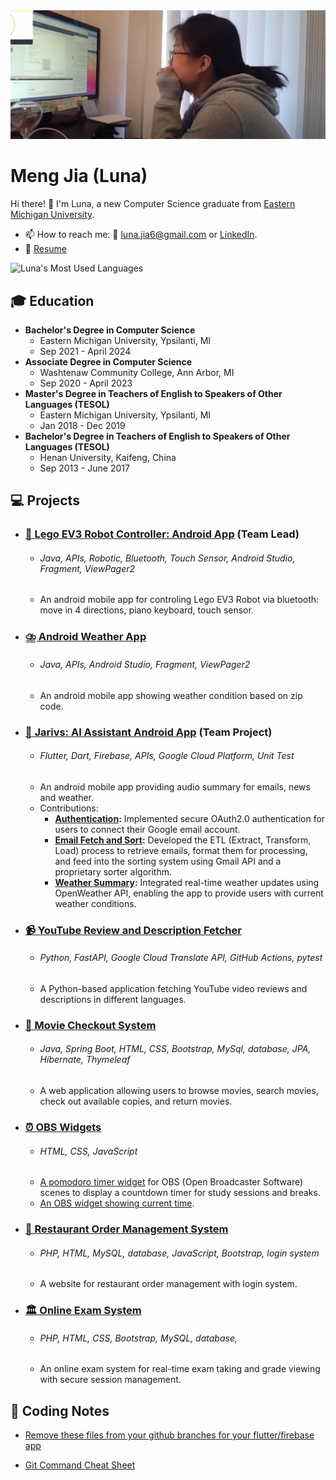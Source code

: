 <img src="https://github.com/Luna-Jia/Luna-Jia/blob/main/headerimg.png" alt="Mokkapps GitHub README header image">

# Meng Jia (Luna)

Hi there! 👋 I'm Luna, a new Computer Science graduate from [Eastern Michigan University](https://www.emich.edu/).
- 📫 How to reach me: 📧 [luna.jia6@gmail.com](mailto:luna.jia6@gmail.com) or [LinkedIn](www.linkedin.com/in/luna-jia).
- 📝 [Resume](https://drive.google.com/file/d/1r3FJ6kBH07dLwRYyq-6mD9WQNZxVDfUW/view?usp=sharing)

![Luna's Most Used Languages](https://github-readme-stats.vercel.app/api/top-langs/?username=Luna-Jia&layout=compact)



## 🎓 Education
- **Bachelor's Degree in Computer Science**
  - Eastern Michigan University, Ypsilanti, MI
  - Sep 2021 - April 2024
- **Associate Degree in Computer Science**
  - Washtenaw Community College, Ann Arbor, MI
  - Sep 2020 - April 2023
- **Master's Degree in Teachers of English to Speakers of Other Languages (TESOL)**
  - Eastern Michigan University, Ypsilanti, MI
  - Jan 2018 - Dec 2019
- **Bachelor's Degree in Teachers of English to Speakers of Other Languages (TESOL)**
  - Henan University, Kaifeng, China
  - Sep 2013 - June 2017

  

## 💻 Projects

- ### [🤖 Lego EV3 Robot Controller: Android App](https://github.com/rhulucas/ev301) (Team Lead)
  - ###### Java, APIs, Robotic, Bluetooth, Touch Sensor, Android Studio, Fragment, ViewPager2
  - An android mobile app for controling Lego EV3 Robot via bluetooth: move in 4 directions, piano keyboard, touch sensor.
 
- ### [⛈️ Android Weather App](https://github.com/Luna-Jia/weatherApp2)
  - ###### Java, APIs, Android Studio, Fragment, ViewPager2
  - An android mobile app showing weather condition based on zip code.
 
- ### [💼 Jarivs: AI Assistant Android App](https://github.com/COSC481W-2024Winter/JARVIS/issues/54) (Team Project)
  - ###### Flutter, Dart, Firebase, APIs, Google Cloud Platform, Unit Test
  - An android mobile app providing audio summary for emails, news and weather.
  - Contributions:
    - **[Authentication](https://github.com/COSC481W-2024Winter/JARVIS/issues/13):** Implemented secure OAuth2.0 authentication for users to connect their Google email account.
    - **[Email Fetch and Sort](https://github.com/COSC481W-2024Winter/JARVIS/issues/30):** Developed the ETL (Extract, Transform, Load) process to retrieve emails, format them for processing, and feed into the sorting system using Gmail API and a proprietary sorter algorithm.
    - **[Weather Summary](https://github.com/COSC481W-2024Winter/JARVIS/issues/54):** Integrated real-time weather updates using OpenWeather API, enabling the app to provide users with current weather conditions.
   


- ### [📹 YouTube Review and Description Fetcher](https://github.com/COSC381-2023Fall/final-project-Luna-Jia)
  - ###### Python, FastAPI, Google Cloud Translate API, GitHub Actions, pytest
  - A Python-based application fetching YouTube video reviews and descriptions in different languages.


- ### [🎥 Movie Checkout System](https://github.com/Luna-Jia/Movie_Checkout_System)
   - ###### Java, Spring Boot, HTML, CSS, Bootstrap, MySql, database, JPA, Hibernate, Thymeleaf
   - A web application allowing users to browse movies, search movies, check out available copies, and return movies.

- ### [⏰ OBS Widgets](https://github.com/Luna-Jia/OBS-Widget)
   - ###### HTML, CSS, JavaScript
   - [A pomodoro timer widget](https://www.luna-jia.com/tomato-timer.html?duration=50&sessions=4&break=4) for OBS (Open Broadcaster Software) scenes to display a countdown timer for study sessions and breaks.
   - [An OBS widget showing current time](https://www.luna-jia.com/clock.html).
  

- ### [🍙 Restaurant Order Management System](https://github.com/Luna-Jia/sql-hw4/tree/main/q1)
  - ###### PHP, HTML, MySQL, database, JavaScript, Bootstrap, login system
  - A website for restaurant order management with login system.

- ### [🏛️ Online Exam System](https://github.com/Luna-Jia/sql-hw4/tree/main/q3)
  - ###### PHP, HTML, CSS, Bootstrap, MySQL, database, 
  - An online exam system for real-time exam taking and grade viewing with secure session management.

## 📝 Coding Notes
  - [Remove these files from your github branches for your flutter/firebase app](https://www.notion.so/Remove-these-files-from-your-github-branches-for-your-flutter-firebase-app-b0bedb2b879a4e429c80e95ce2591d29)

  - [Git Command Cheat Sheet](https://gainful-era-815.notion.site/Git-Command-Cheat-Sheet-efe804190925456c9b2066f7b66bd1b6)





